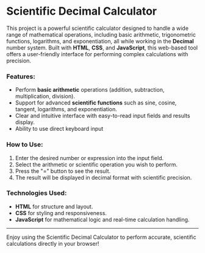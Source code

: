 # Scientific Decimal Calculator

This project is a powerful scientific calculator designed to handle a wide range of mathematical operations, including basic arithmetic, trigonometric functions, logarithms, and exponentiation, all while working in the **Decimal** number system. Built with **HTML**, **CSS**, and **JavaScript**, this web-based tool offers a user-friendly interface for performing complex calculations with precision.

### Features:
- Perform **basic arithmetic** operations (addition, subtraction, multiplication, division).
- Support for advanced **scientific functions** such as sine, cosine, tangent, logarithms, and exponentiation.
- Clear and intuitive interface with easy-to-read input fields and results display.
- Ability to use direct keyboard input

### How to Use:
1. Enter the desired number or expression into the input field.
2. Select the arithmetic or scientific operation you wish to perform.
3. Press the "=" button to see the result.
4. The result will be displayed in decimal format with scientific precision.

### Technologies Used:
- **HTML** for structure and layout.
- **CSS** for styling and responsiveness.
- **JavaScript** for mathematical logic and real-time calculation handling.

---

Enjoy using the Scientific Decimal Calculator to perform accurate, scientific calculations directly in your browser!
